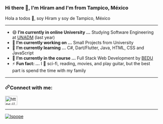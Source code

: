 <H3>Hi there 👋, I'm Hiram and I'm from Tampico, México</H3>
Hola a todos 👋, soy Hiram y soy de Tampico, México

<hr>

- 😄 <b>I’m currently in online University ...</b> Studying Software Engineering at <a href="https://www.unadmexico.mx/licenciaturatsu/ofertaeducativa/division-de-ciencias-exactas-ingenieria-y-tecnologia/desarrollo-de-software">UNADM</a> (last year)
- 🔭 <b>I’m currently working on ...</b> Small Projects from University
- 🌱 <b>I’m currently learning ...</b> C#, Dart/Flutter, Java, HTML, CSS and JavaScript
- 💬 <b>I’m currently in the course ...</b> Full Stack Web Development by <a href="https://bedu.org/cursos/fullstack-javascript/">BEDU</a>
- ⚡ <b>Fun fact: ...</b> I 💖 sci-fi, reading, movies, and play guitar, but the best part is spend the time with my family

<hr>

<h3 align="left"><a id="user-content-connect-with-me" class="anchor" aria-hidden="true" href="#connect-with-me"><svg class="octicon octicon-link" viewBox="0 0 16 16" version="1.1" width="16" height="16" aria-hidden="true"><path fill-rule="evenodd" d="M7.775 3.275a.75.75 0 001.06 1.06l1.25-1.25a2 2 0 112.83 2.83l-2.5 2.5a2 2 0 01-2.83 0 .75.75 0 00-1.06 1.06 3.5 3.5 0 004.95 0l2.5-2.5a3.5 3.5 0 00-4.95-4.95l-1.25 1.25zm-4.69 9.64a2 2 0 010-2.83l2.5-2.5a2 2 0 012.83 0 .75.75 0 001.06-1.06 3.5 3.5 0 00-4.95 0l-2.5 2.5a3.5 3.5 0 004.95 4.95l1.25-1.25a.75.75 0 00-1.06-1.06l-1.25 1.25a2 2 0 01-2.83 0z"></path></svg></a>Connect with me:</h3>

<a href="https://www.linkedin.com/in/hiram-chavez-24126831/" rel="nofollow"><img align="center" src="https://camo.githubusercontent.com/28bbd2596707954793abeff9eb24d343c1c78b7bf184b90294b4b190c6097a65/68747470733a2f2f63646e2e6a7364656c6976722e6e65742f6e706d2f73696d706c652d69636f6e7340332e302e312f69636f6e732f6c696e6b6564696e2e737667" alt="https://www.linkedin.com/in/hiram-chavez-24126831/" height="30" width="40" data-canonical-src="https://cdn.jsdelivr.net/npm/simple-icons@3.0.1/icons/linkedin.svg" style="max-width:100%;"></a>

<hr>

<p><a href="https://github-readme-stats.vercel.app/api/top-langs?username=JustLearningMX&amp;show_icons=true&amp;locale=en&amp;layout=compact" rel="noopener noreferrer" target="_blank"><img align="center" src="https://github-readme-stats.vercel.app/api/top-langs?username=JustLearningMX&amp;show_icons=true&amp;locale=en&amp;layout=compact" alt="lspope" data-canonical-src="https://github-readme-stats.vercel.app/api/top-langs?username=JustLearningMX&amp;show_icons=true&amp;locale=en&amp;layout=compact" style="max-width:100%;"></a></p>
